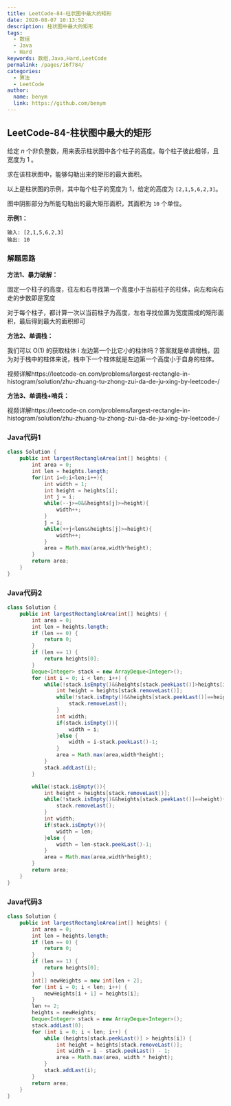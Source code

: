 ```yaml
---
title: LeetCode-84-柱状图中最大的矩形
date: 2020-08-07 10:13:52
description: 柱状图中最大的矩形
tags: 
  - 数组
  - Java
  - Hard
keywords: 数组,Java,Hard,LeetCode
permalink: /pages/16f784/
categories: 
  - 算法
  - LeetCode
author: 
  name: benym
  link: https://github.com/benym
---
```


## LeetCode-84-柱状图中最大的矩形

给定 *n* 个非负整数，用来表示柱状图中各个柱子的高度。每个柱子彼此相邻，且宽度为 1 。

求在该柱状图中，能够勾勒出来的矩形的最大面积。

以上是柱状图的示例，其中每个柱子的宽度为 1，给定的高度为 `[2,1,5,6,2,3]`。

图中阴影部分为所能勾勒出的最大矩形面积，其面积为 `10` 个单位。

<!--more-->

**示例1：**

```
输入: [2,1,5,6,2,3]
输出: 10
```

### 解题思路

**方法1、暴力破解：**

固定一个柱子的高度，往左和右寻找第一个高度小于当前柱子的柱体，向左和向右走的步数即是宽度

对于每个柱子，都计算一次以当前柱子为高度，左右寻找位置为宽度围成的矩形面积，最后得到最大的面积即可

**方法2、单调栈：**

我们可以 O(1) 的获取柱体 i 左边第一个比它小的柱体吗？答案就是单调增栈，因为对于栈中的柱体来说，栈中下一个柱体就是左边第一个高度小于自身的柱体。

视频详解https://leetcode-cn.com/problems/largest-rectangle-in-histogram/solution/zhu-zhuang-tu-zhong-zui-da-de-ju-xing-by-leetcode-/

**方法3、单调栈+哨兵：**

视频详解https://leetcode-cn.com/problems/largest-rectangle-in-histogram/solution/zhu-zhuang-tu-zhong-zui-da-de-ju-xing-by-leetcode-/

### Java代码1

```java
class Solution {
    public int largestRectangleArea(int[] heights) {
        int area = 0;
        int len = heights.length;
        for(int i=0;i<len;i++){
            int width = 1;
            int height = heights[i];
            int j = i;
            while(--j>=0&&heights[j]>=height){
                width++;
            }
            j = i;
            while(++j<len&&heights[j]>=height){
                width++;
            }
            area = Math.max(area,width*height);
        }
        return area;
    }
}
```

### Java代码2

```java
class Solution {
    public int largestRectangleArea(int[] heights) {
        int area = 0;
        int len = heights.length;
        if (len == 0) {
            return 0;
        }
        if (len == 1) {
            return heights[0];
        }
        Deque<Integer> stack = new ArrayDeque<Integer>();
        for (int i = 0; i < len; i++) {
            while(!stack.isEmpty()&&heights[stack.peekLast()]>heights[i]){
                int height = heights[stack.removeLast()];
                while(!stack.isEmpty()&&heights[stack.peekLast()]==height){
                    stack.removeLast();
                }
                int width;
                if(stack.isEmpty()){
                    width = i;
                }else {
                    width = i-stack.peekLast()-1;
                }
                area = Math.max(area,width*height);
            }
            stack.addLast(i);
        }

        while(!stack.isEmpty()){
            int height = heights[stack.removeLast()];
            while(!stack.isEmpty()&&heights[stack.peekLast()]==height){
                stack.removeLast();
            }
            int width;
            if(stack.isEmpty()){
                width = len;
            }else {
                width = len-stack.peekLast()-1;
            }
            area = Math.max(area,width*height);
        }
        return area;
    }
}
```

### Java代码3

```java
class Solution {
    public int largestRectangleArea(int[] heights) {
        int area = 0;
        int len = heights.length;
        if (len == 0) {
            return 0;
        }
        if (len == 1) {
            return heights[0];
        }
        int[] newHeights = new int[len + 2];
        for (int i = 0; i < len; i++) {
            newHeights[i + 1] = heights[i];
        }
        len += 2;
        heights = newHeights;
        Deque<Integer> stack = new ArrayDeque<Integer>();
        stack.addLast(0);
        for (int i = 0; i < len; i++) {
            while (heights[stack.peekLast()] > heights[i]) {
                int height = heights[stack.removeLast()];
                int width = i - stack.peekLast() - 1;
                area = Math.max(area, width * height);
            }
            stack.addLast(i);
        }
        return area;
    }
}
```



